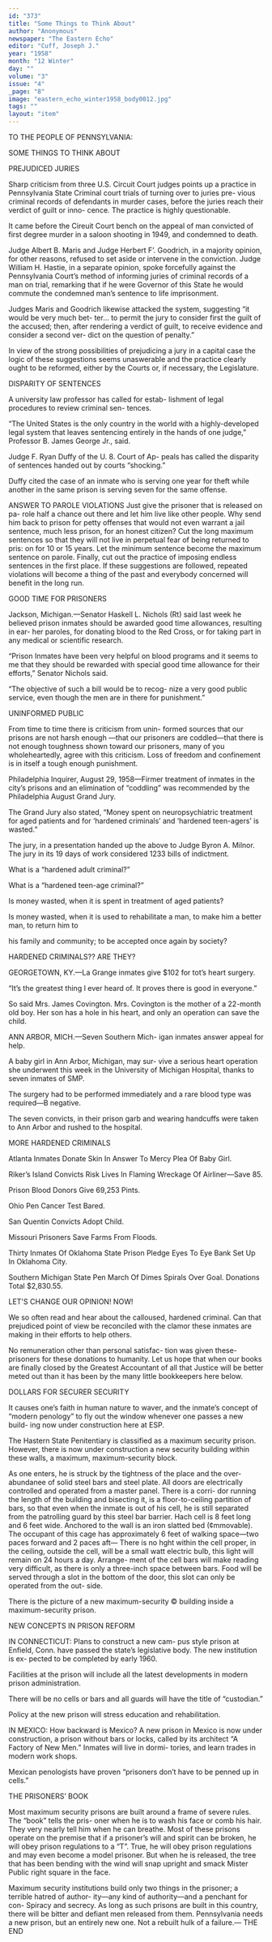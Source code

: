 ```yaml
---
id: "373"
title: "Some Things to Think About"
author: "Anonymous"
newspaper: "The Eastern Echo"
editor: "Cuff, Joseph J."
year: "1958"
month: "12 Winter"
day: ""
volume: "3"
issue: "4"
_page: "8"
image: "eastern_echo_winter1958_body0012.jpg"
tags: ""
layout: "item"
---
```

TO THE PEOPLE OF PENNSYLVANIA:

SOME THINGS TO THINK ABOUT

PREJUDICED JURIES

Sharp criticism from three U.S. Circuit Court
judges points up a practice in Pennsylvania State
Criminal court trials of turning over to juries pre-
vious criminal records of defendants in murder cases,
before the juries reach their verdict of guilt or inno-
cence. The practice is highly questionable.

It came before the Cireuit Court bench on the
appeal of man convicted of first degree murder in
a saloon shooting in 1949, and condemned to death.

Judge Albert B. Maris and Judge Herbert F’.
Goodrich, in a majority opinion, for other reasons,
refused to set aside or intervene in the conviction.
Judge William H. Hastie, in a separate opinion,
spoke forcefully against the Pennsylvania Court’s
method of informing juries of criminal records of a
man on trial, remarking that if he were Governor
of this State he would commute the condemned
man’s sentence to life imprisonment.

Judges Maris and Goodrich likewise attacked
the system, suggesting “it would be very much bet-
ter... to permit the jury to consider first the guilt
of the accused; then, after rendering a verdict of
guilt, to receive evidence and consider a second ver-
dict on the question of penalty.”

In view of the strong possibilities of prejudicing
a jury in a capital case the logic of these suggestions
seems unaswerable and the practice clearly ought
to be reformed, either by the Courts or, if necessary,
the Legislature.

DISPARITY OF SENTENCES

A university law professor has called for estab-
lishment of legal procedures to review criminal sen-
tences.

“The United States is the only country in the
world with a highly-developed legal system that
leaves sentencing entirely in the hands of one
judge,” Professor B. James George Jr., said.

Judge F. Ryan Duffy of the U. 8. Court of Ap-
peals has called the disparity of sentences handed
out by courts “shocking.”

Duffy cited the case of an inmate who is serving
one year for theft while another in the same prison
is serving seven for the same offense.

ANSWER TO PAROLE VIOLATIONS
Just give the prisoner that is released on pa-
role half a chance out there and let him live like
other people. Why send him back to prison for
petty offenses that would not even warrant a jail
sentence, much less prison, for an honest citizen?
Cut the long maximum sentences so that they will
not live in perpetual fear of being returned to pris:
on for 10 or 15 years. Let the minimum sentence
become the maximum sentence on parole. Finally,
cut out the practice of imposing endless sentences
in the first place. If these suggestions are followed,
repeated violations will become a thing of the past
and everybody concerned will benefit in the long run.

GOOD TIME FOR PRISONERS

Jackson, Michigan.—Senator Haskell L. Nichols
(Rt) said last week he believed prison inmates should
be awarded good time allowances, resulting in ear-
her paroles, for donating blood to the Red Cross, or
for taking part in any medical or scientific research.

“Prison Inmates have been very helpful on
blood programs and it seems to me that they should
be rewarded with special good time allowance for
their efforts,” Senator Nichols said.

“The objective of such a bill would be to recog-
nize a very good public service, even though the men
are in there for punishment.”

UNINFORMED PUBLIC

From time to time there is criticism from unin-
formed sources that our prisons are not harsh enough
—that our prisoners are coddled—that there is not
enough toughness shown toward our prisoners, many
of you wholeheartedly, agree with this criticism.
Loss of freedom and confinement is in itself a tough
enough punishment.

Philadelphia Inquirer, August 29, 1958—Firmer
treatment of inmates in the city’s prisons and an
elimination of “coddling” was recommended by the
Philadelphia August Grand Jury.

The Grand Jury also stated, “Money spent on
neuropsychiatric treatment for aged patients and
for ‘hardened criminals’ and ‘hardened teen-agers’
is wasted.”

The jury, in a presentation handed up the above
to Judge Byron A. Milnor. The jury in its 19 days
of work considered 1233 bills of indictment.

What is a “hardened adult criminal?”

What is a “hardened teen-age criminal?”

Is money wasted, when it is spent in treatment
of aged patients?

Is money wasted, when it is used to rehabilitate
a man, to make him a better man, to return him to

his family and community; to be accepted once again
by society?

HARDENED CRIMINALS?? ARE THEY?

GEORGETOWN, KY.—La Grange inmates give
$102 for tot’s heart surgery.

“It’s the greatest thing I ever heard of. It
proves there is good in everyone.”

So said Mrs. James Covington. Mrs. Covington
is the mother of a 22-month old boy. Her son has a
hole in his heart, and only an operation can save the
child.

ANN ARBOR, MICH.—Seven Southern Mich-
igan inmates answer appeal for help.

A baby girl in Ann Arbor, Michigan, may sur-
vive a serious heart operation she underwent this
week in the University of Michigan Hospital, thanks
to seven inmates of SMP.

The surgery had to be performed immediately
and a rare blood type was required—B negative.

The seven convicts, in their prison garb and
wearing handcuffs were taken to Ann Arbor and
rushed to the hospital.

MORE HARDENED CRIMINALS

Atlanta Inmates Donate Skin In Answer To
Mercy Plea Of Baby Girl.

Riker’s Island Convicts Risk Lives In Flaming
Wreckage Of Airliner—Save 85.

Prison Blood Donors Give 69,253 Pints.

Ohio Pen Cancer Test Bared.

San Quentin Convicts Adopt Child.

Missouri Prisoners Save Farms From Floods.

Thirty Inmates Of Oklahoma State Prison
Pledge Eyes To Eye Bank Set Up In Oklahoma City.

Southern Michigan State Pen March Of Dimes
Spirals Over Goal. Donations Total $2,830.55.

LET'S CHANGE OUR OPINION! NOW!

We so often read and hear about the calloused,
hardened criminal. Can that prejudiced point of
view be reconciled with the clamor these inmates
are making in their efforts to help others.

No remuneration other than personal satisfac-
tion was given these-prisoners for these donations
to humanity. Let us hope that when our books are
finally closed by the Greatest Accountant of all that
Justice will be better meted out than it has been by
the many little bookkeepers here below.

DOLLARS FOR SECURER SECURITY

It causes one’s faith in human nature to waver,
and the inmate’s concept of “modern penology” to
fly out the window whenever one passes a new build-
ing now under construction here at ESP.

The Hastern State Penitentiary is classified as a
maximum security prison. However, there is now
under construction a new security building within
these walls, a maximum, maximum-security block.

As one enters, he is struck by the tightness of
the place and the over-abundanee of solid steel bars
and steel plate. All doors are electrically controlled
and operated from a master panel. There is a corri-
dor running the length of the building and bisecting
it, is a floor-to-ceiling partition of bars, so that even
when the inmate is out of his cell, he is still separated
from the patrolling guard by this steel bar barrier.
Hach cell is 8 feet long and 6 feet wide. Anchored
to the wall is an iron slatted bed (¢mmovable). The
occupant of this cage has approximately 6 feet of
walking space—two paces forward and 2 paces aft—
There is no hght within the cell proper, in the ceiling,
outside the cell, will be a small watt electric bulb,
this light will remain on 24 hours a day. Arrange-
ment of the cell bars will make reading very difficult,
as there is only a three-inch space between bars.
Food will be served through a slot in the bottom of
the door, this slot can only be operated from the out-
side.

There is the picture of a new maximum-security ©
building inside a maximum-security prison.

NEW CONCEPTS IN PRISON REFORM

IN CONNECTICUT: Plans to construct a new cam-
pus style prison at Enfield, Conn. have passed the
state’s legislative body. The new institution is ex-
pected to be completed by early 1960.

Facilities at the prison will include all the latest
developments in modern prison administration.

There will be no cells or bars and all guards
will have the title of “custodian.”

Policy at the new prison will stress education
and rehabilitation.

IN MEXICO: How backward is Mexico? A new
prison in Mexico is now under construction, a prison
without bars or locks, called by its architect “A
Factory of New Men.” Inmates will live in dormi-
tories, and learn trades in modern work shops.

Mexican penologists have proven “prisoners
don’t have to be penned up in cells.”

THE PRISONERS’ BOOK

Most maximum security prisons are built around
a frame of severe rules. The “book” tells the pris-
oner when he is to wash his face or comb his hair.
They very nearly tell him when he can breathe.
Most of these prisons operate on the premise that if
a prisoner’s will and spirit can be broken, he will
obey prison regulations to a “T”. True, he will obey
prison regulations and may even become a model
prisoner. But when he is released, the tree that has
been bending with the wind will snap upright and
smack Mister Public right square in the face.

Maximum security institutions build only two
things in the prisoner; a terrible hatred of author-
ity—any kind of authority—and a penchant for con-
Spiracy and secrecy. As long as such prisons are
built in this country, there will be bitter and defiant
men released from them. Pennsylvania needs a new
prison, but an entirely new one. Not a rebuilt hulk
of a failure.— THE END
